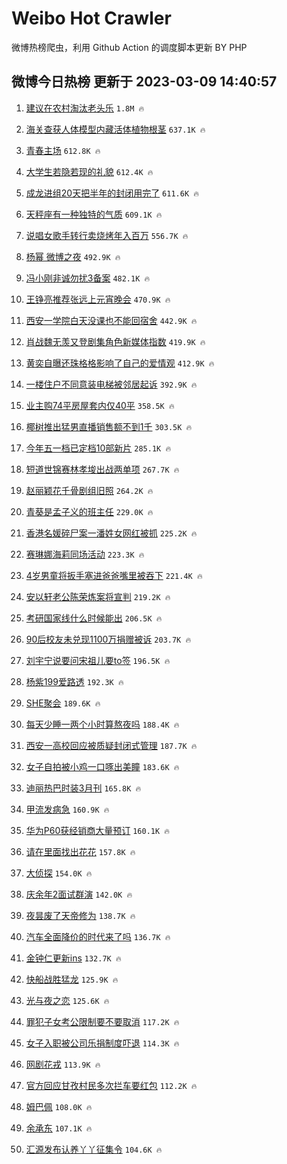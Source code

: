 # Weibo Hot Crawler 



微博热榜爬虫，利用 Github Action 的调度脚本更新 BY PHP 


## 微博今日热榜 更新于 2023-03-09 14:40:57 
1. [建议在农村淘汰老头乐](https://s.weibo.com/weibo?q=%23%E5%BB%BA%E8%AE%AE%E5%9C%A8%E5%86%9C%E6%9D%91%E6%B7%98%E6%B1%B0%E8%80%81%E5%A4%B4%E4%B9%90%23&t=31&band_rank=1&Refer=top) `1.8M 🔥` 

1. [海关查获人体模型内藏活体植物根茎](https://s.weibo.com/weibo?q=%23%E6%B5%B7%E5%85%B3%E6%9F%A5%E8%8E%B7%E4%BA%BA%E4%BD%93%E6%A8%A1%E5%9E%8B%E5%86%85%E8%97%8F%E6%B4%BB%E4%BD%93%E6%A4%8D%E7%89%A9%E6%A0%B9%E8%8C%8E%23&t=31&band_rank=2&Refer=top) `637.1K 🔥` 

1. [青春主场](https://s.weibo.com/weibo?q=%23%E9%9D%92%E6%98%A5%E4%B8%BB%E5%9C%BA%23&t=31&band_rank=3&Refer=top) `612.8K 🔥` 

1. [大学生若隐若现的礼貌](https://s.weibo.com/weibo?q=%23%E5%A4%A7%E5%AD%A6%E7%94%9F%E8%8B%A5%E9%9A%90%E8%8B%A5%E7%8E%B0%E7%9A%84%E7%A4%BC%E8%B2%8C%23&t=31&band_rank=4&Refer=top) `612.4K 🔥` 

1. [成龙进组20天把半年的封闭用完了](https://s.weibo.com/weibo?q=%23%E6%88%90%E9%BE%99%E8%BF%9B%E7%BB%8420%E5%A4%A9%E6%8A%8A%E5%8D%8A%E5%B9%B4%E7%9A%84%E5%B0%81%E9%97%AD%E7%94%A8%E5%AE%8C%E4%BA%86%23&t=31&band_rank=5&Refer=top) `611.6K 🔥` 

1. [天秤座有一种独特的气质](https://s.weibo.com/weibo?q=%23%E5%A4%A9%E7%A7%A4%E5%BA%A7%E6%9C%89%E4%B8%80%E7%A7%8D%E7%8B%AC%E7%89%B9%E7%9A%84%E6%B0%94%E8%B4%A8%23&t=31&band_rank=6&Refer=top) `609.1K 🔥` 

1. [说唱女歌手转行卖烧烤年入百万](https://s.weibo.com/weibo?q=%23%E8%AF%B4%E5%94%B1%E5%A5%B3%E6%AD%8C%E6%89%8B%E8%BD%AC%E8%A1%8C%E5%8D%96%E7%83%A7%E7%83%A4%E5%B9%B4%E5%85%A5%E7%99%BE%E4%B8%87%23&t=31&band_rank=7&Refer=top) `556.7K 🔥` 

1. [杨幂 微博之夜](https://s.weibo.com/weibo?q=%E6%9D%A8%E5%B9%82%20%E5%BE%AE%E5%8D%9A%E4%B9%8B%E5%A4%9C&t=31&band_rank=8&Refer=top) `492.9K 🔥` 

1. [冯小刚非诚勿扰3备案](https://s.weibo.com/weibo?q=%23%E5%86%AF%E5%B0%8F%E5%88%9A%E9%9D%9E%E8%AF%9A%E5%8B%BF%E6%89%B03%E5%A4%87%E6%A1%88%23&t=31&band_rank=9&Refer=top) `482.1K 🔥` 

1. [王铮亮推荐张远上元宵晚会](https://s.weibo.com/weibo?q=%23%E7%8E%8B%E9%93%AE%E4%BA%AE%E6%8E%A8%E8%8D%90%E5%BC%A0%E8%BF%9C%E4%B8%8A%E5%85%83%E5%AE%B5%E6%99%9A%E4%BC%9A%23&t=31&band_rank=10&Refer=top) `470.9K 🔥` 

1. [西安一学院白天没课也不能回宿舍](https://s.weibo.com/weibo?q=%23%E8%A5%BF%E5%AE%89%E4%B8%80%E5%AD%A6%E9%99%A2%E7%99%BD%E5%A4%A9%E6%B2%A1%E8%AF%BE%E4%B9%9F%E4%B8%8D%E8%83%BD%E5%9B%9E%E5%AE%BF%E8%88%8D%23&t=31&band_rank=11&Refer=top) `442.9K 🔥` 

1. [肖战魏无羡又登剧集角色新媒体指数](https://s.weibo.com/weibo?q=%23%E8%82%96%E6%88%98%E9%AD%8F%E6%97%A0%E7%BE%A1%E5%8F%88%E7%99%BB%E5%89%A7%E9%9B%86%E8%A7%92%E8%89%B2%E6%96%B0%E5%AA%92%E4%BD%93%E6%8C%87%E6%95%B0%23&t=31&band_rank=12&Refer=top) `419.9K 🔥` 

1. [黄奕自曝还珠格格影响了自己的爱情观](https://s.weibo.com/weibo?q=%23%E9%BB%84%E5%A5%95%E8%87%AA%E6%9B%9D%E8%BF%98%E7%8F%A0%E6%A0%BC%E6%A0%BC%E5%BD%B1%E5%93%8D%E4%BA%86%E8%87%AA%E5%B7%B1%E7%9A%84%E7%88%B1%E6%83%85%E8%A7%82%23&t=31&band_rank=13&Refer=top) `412.9K 🔥` 

1. [一楼住户不同意装电梯被邻居起诉](https://s.weibo.com/weibo?q=%23%E4%B8%80%E6%A5%BC%E4%BD%8F%E6%88%B7%E4%B8%8D%E5%90%8C%E6%84%8F%E8%A3%85%E7%94%B5%E6%A2%AF%E8%A2%AB%E9%82%BB%E5%B1%85%E8%B5%B7%E8%AF%89%23&t=31&band_rank=14&Refer=top) `392.9K 🔥` 

1. [业主购74平房屋套内仅40平](https://s.weibo.com/weibo?q=%23%E4%B8%9A%E4%B8%BB%E8%B4%AD74%E5%B9%B3%E6%88%BF%E5%B1%8B%E5%A5%97%E5%86%85%E4%BB%8540%E5%B9%B3%23&t=31&band_rank=15&Refer=top) `358.5K 🔥` 

1. [椰树推出猛男直播销售额不到1千](https://s.weibo.com/weibo?q=%23%E6%A4%B0%E6%A0%91%E6%8E%A8%E5%87%BA%E7%8C%9B%E7%94%B7%E7%9B%B4%E6%92%AD%E9%94%80%E5%94%AE%E9%A2%9D%E4%B8%8D%E5%88%B01%E5%8D%83%23&t=31&band_rank=16&Refer=top) `303.5K 🔥` 

1. [今年五一档已定档10部新片](https://s.weibo.com/weibo?q=%23%E4%BB%8A%E5%B9%B4%E4%BA%94%E4%B8%80%E6%A1%A3%E5%B7%B2%E5%AE%9A%E6%A1%A310%E9%83%A8%E6%96%B0%E7%89%87%23&t=31&band_rank=17&Refer=top) `285.1K 🔥` 

1. [短道世锦赛林孝埈出战两单项](https://s.weibo.com/weibo?q=%23%E7%9F%AD%E9%81%93%E4%B8%96%E9%94%A6%E8%B5%9B%E6%9E%97%E5%AD%9D%E5%9F%88%E5%87%BA%E6%88%98%E4%B8%A4%E5%8D%95%E9%A1%B9%23&t=31&band_rank=18&Refer=top) `267.7K 🔥` 

1. [赵丽颖花千骨剧组旧照](https://s.weibo.com/weibo?q=%23%E8%B5%B5%E4%B8%BD%E9%A2%96%E8%8A%B1%E5%8D%83%E9%AA%A8%E5%89%A7%E7%BB%84%E6%97%A7%E7%85%A7%23&t=31&band_rank=19&Refer=top) `264.2K 🔥` 

1. [青葵是孟子义的班主任](https://s.weibo.com/weibo?q=%23%E9%9D%92%E8%91%B5%E6%98%AF%E5%AD%9F%E5%AD%90%E4%B9%89%E7%9A%84%E7%8F%AD%E4%B8%BB%E4%BB%BB%23&t=31&band_rank=20&Refer=top) `229.0K 🔥` 

1. [香港名媛碎尸案一潘姓女网红被抓](https://s.weibo.com/weibo?q=%23%E9%A6%99%E6%B8%AF%E5%90%8D%E5%AA%9B%E7%A2%8E%E5%B0%B8%E6%A1%88%E4%B8%80%E6%BD%98%E5%A7%93%E5%A5%B3%E7%BD%91%E7%BA%A2%E8%A2%AB%E6%8A%93%23&t=31&band_rank=21&Refer=top) `225.2K 🔥` 

1. [赛琳娜海莉同场活动](https://s.weibo.com/weibo?q=%23%E8%B5%9B%E7%90%B3%E5%A8%9C%E6%B5%B7%E8%8E%89%E5%90%8C%E5%9C%BA%E6%B4%BB%E5%8A%A8%23&t=31&band_rank=22&Refer=top) `223.3K 🔥` 

1. [4岁男童将扳手塞进爸爸嘴里被吞下](https://s.weibo.com/weibo?q=%234%E5%B2%81%E7%94%B7%E7%AB%A5%E5%B0%86%E6%89%B3%E6%89%8B%E5%A1%9E%E8%BF%9B%E7%88%B8%E7%88%B8%E5%98%B4%E9%87%8C%E8%A2%AB%E5%90%9E%E4%B8%8B%23&t=31&band_rank=23&Refer=top) `221.4K 🔥` 

1. [安以轩老公陈荣炼案将宣判](https://s.weibo.com/weibo?q=%23%E5%AE%89%E4%BB%A5%E8%BD%A9%E8%80%81%E5%85%AC%E9%99%88%E8%8D%A3%E7%82%BC%E6%A1%88%E5%B0%86%E5%AE%A3%E5%88%A4%23&t=31&band_rank=24&Refer=top) `219.2K 🔥` 

1. [考研国家线什么时候能出](https://s.weibo.com/weibo?q=%23%E8%80%83%E7%A0%94%E5%9B%BD%E5%AE%B6%E7%BA%BF%E4%BB%80%E4%B9%88%E6%97%B6%E5%80%99%E8%83%BD%E5%87%BA%23&t=31&band_rank=25&Refer=top) `206.5K 🔥` 

1. [90后校友未兑现1100万捐赠被诉](https://s.weibo.com/weibo?q=%2390%E5%90%8E%E6%A0%A1%E5%8F%8B%E6%9C%AA%E5%85%91%E7%8E%B01100%E4%B8%87%E6%8D%90%E8%B5%A0%E8%A2%AB%E8%AF%89%23&t=31&band_rank=26&Refer=top) `203.7K 🔥` 

1. [刘宇宁说要问宋祖儿要to签](https://s.weibo.com/weibo?q=%23%E5%88%98%E5%AE%87%E5%AE%81%E8%AF%B4%E8%A6%81%E9%97%AE%E5%AE%8B%E7%A5%96%E5%84%BF%E8%A6%81to%E7%AD%BE%23&t=31&band_rank=27&Refer=top) `196.5K 🔥` 

1. [杨紫199爱路透](https://s.weibo.com/weibo?q=%23%E6%9D%A8%E7%B4%AB199%E7%88%B1%E8%B7%AF%E9%80%8F%23&t=31&band_rank=28&Refer=top) `192.3K 🔥` 

1. [SHE聚会](https://s.weibo.com/weibo?q=%23SHE%E8%81%9A%E4%BC%9A%23&t=31&band_rank=29&Refer=top) `189.6K 🔥` 

1. [每天少睡一两个小时算熬夜吗](https://s.weibo.com/weibo?q=%23%E6%AF%8F%E5%A4%A9%E5%B0%91%E7%9D%A1%E4%B8%80%E4%B8%A4%E4%B8%AA%E5%B0%8F%E6%97%B6%E7%AE%97%E7%86%AC%E5%A4%9C%E5%90%97%23&t=31&band_rank=30&Refer=top) `188.4K 🔥` 

1. [西安一高校回应被质疑封闭式管理](https://s.weibo.com/weibo?q=%23%E8%A5%BF%E5%AE%89%E4%B8%80%E9%AB%98%E6%A0%A1%E5%9B%9E%E5%BA%94%E8%A2%AB%E8%B4%A8%E7%96%91%E5%B0%81%E9%97%AD%E5%BC%8F%E7%AE%A1%E7%90%86%23&t=31&band_rank=31&Refer=top) `187.7K 🔥` 

1. [女子自拍被小鸡一口啄出美瞳](https://s.weibo.com/weibo?q=%23%E5%A5%B3%E5%AD%90%E8%87%AA%E6%8B%8D%E8%A2%AB%E5%B0%8F%E9%B8%A1%E4%B8%80%E5%8F%A3%E5%95%84%E5%87%BA%E7%BE%8E%E7%9E%B3%23&t=31&band_rank=32&Refer=top) `183.6K 🔥` 

1. [迪丽热巴时装3月刊](https://s.weibo.com/weibo?q=%23%E8%BF%AA%E4%B8%BD%E7%83%AD%E5%B7%B4%E6%97%B6%E8%A3%853%E6%9C%88%E5%88%8A%23&t=31&band_rank=33&Refer=top) `165.8K 🔥` 

1. [甲流发病急](https://s.weibo.com/weibo?q=%23%E7%94%B2%E6%B5%81%E5%8F%91%E7%97%85%E6%80%A5%23&t=31&band_rank=34&Refer=top) `160.9K 🔥` 

1. [华为P60获经销商大量预订](https://s.weibo.com/weibo?q=%23%E5%8D%8E%E4%B8%BAP60%E8%8E%B7%E7%BB%8F%E9%94%80%E5%95%86%E5%A4%A7%E9%87%8F%E9%A2%84%E8%AE%A2%23&t=31&band_rank=35&Refer=top) `160.1K 🔥` 

1. [请在里面找出花花](https://s.weibo.com/weibo?q=%23%E8%AF%B7%E5%9C%A8%E9%87%8C%E9%9D%A2%E6%89%BE%E5%87%BA%E8%8A%B1%E8%8A%B1%23&t=31&band_rank=36&Refer=top) `157.8K 🔥` 

1. [大侦探](https://s.weibo.com/weibo?q=%E5%A4%A7%E4%BE%A6%E6%8E%A2&t=31&band_rank=37&Refer=top) `154.0K 🔥` 

1. [庆余年2面试群演](https://s.weibo.com/weibo?q=%23%E5%BA%86%E4%BD%99%E5%B9%B42%E9%9D%A2%E8%AF%95%E7%BE%A4%E6%BC%94%23&t=31&band_rank=38&Refer=top) `142.0K 🔥` 

1. [夜昙废了天帝修为](https://s.weibo.com/weibo?q=%23%E5%A4%9C%E6%98%99%E5%BA%9F%E4%BA%86%E5%A4%A9%E5%B8%9D%E4%BF%AE%E4%B8%BA%23&t=31&band_rank=39&Refer=top) `138.7K 🔥` 

1. [汽车全面降价的时代来了吗](https://s.weibo.com/weibo?q=%23%E6%B1%BD%E8%BD%A6%E5%85%A8%E9%9D%A2%E9%99%8D%E4%BB%B7%E7%9A%84%E6%97%B6%E4%BB%A3%E6%9D%A5%E4%BA%86%E5%90%97%23&t=31&band_rank=40&Refer=top) `136.7K 🔥` 

1. [金钟仁更新ins](https://s.weibo.com/weibo?q=%23%E9%87%91%E9%92%9F%E4%BB%81%E6%9B%B4%E6%96%B0ins%23&t=31&band_rank=41&Refer=top) `132.7K 🔥` 

1. [快船战胜猛龙](https://s.weibo.com/weibo?q=%23%E5%BF%AB%E8%88%B9%E6%88%98%E8%83%9C%E7%8C%9B%E9%BE%99%23&t=31&band_rank=42&Refer=top) `125.9K 🔥` 

1. [光与夜之恋](https://s.weibo.com/weibo?q=%E5%85%89%E4%B8%8E%E5%A4%9C%E4%B9%8B%E6%81%8B&t=31&band_rank=43&Refer=top) `125.6K 🔥` 

1. [罪犯子女考公限制要不要取消](https://s.weibo.com/weibo?q=%23%E7%BD%AA%E7%8A%AF%E5%AD%90%E5%A5%B3%E8%80%83%E5%85%AC%E9%99%90%E5%88%B6%E8%A6%81%E4%B8%8D%E8%A6%81%E5%8F%96%E6%B6%88%23&t=31&band_rank=44&Refer=top) `117.2K 🔥` 

1. [女子入职被公司乐捐制度吓退](https://s.weibo.com/weibo?q=%23%E5%A5%B3%E5%AD%90%E5%85%A5%E8%81%8C%E8%A2%AB%E5%85%AC%E5%8F%B8%E4%B9%90%E6%8D%90%E5%88%B6%E5%BA%A6%E5%90%93%E9%80%80%23&t=31&band_rank=45&Refer=top) `114.3K 🔥` 

1. [网剧花戎](https://s.weibo.com/weibo?q=%23%E7%BD%91%E5%89%A7%E8%8A%B1%E6%88%8E%23&t=31&band_rank=46&Refer=top) `113.9K 🔥` 

1. [官方回应甘孜村民多次拦车要红包](https://s.weibo.com/weibo?q=%23%E5%AE%98%E6%96%B9%E5%9B%9E%E5%BA%94%E7%94%98%E5%AD%9C%E6%9D%91%E6%B0%91%E5%A4%9A%E6%AC%A1%E6%8B%A6%E8%BD%A6%E8%A6%81%E7%BA%A2%E5%8C%85%23&t=31&band_rank=47&Refer=top) `112.2K 🔥` 

1. [姆巴佩](https://s.weibo.com/weibo?q=%E5%A7%86%E5%B7%B4%E4%BD%A9&t=31&band_rank=48&Refer=top) `108.0K 🔥` 

1. [余承东](https://s.weibo.com/weibo?q=%E4%BD%99%E6%89%BF%E4%B8%9C&t=31&band_rank=49&Refer=top) `107.1K 🔥` 

1. [汇源发布认养丫丫征集令](https://s.weibo.com/weibo?q=%23%E6%B1%87%E6%BA%90%E5%8F%91%E5%B8%83%E8%AE%A4%E5%85%BB%E4%B8%AB%E4%B8%AB%E5%BE%81%E9%9B%86%E4%BB%A4%23&t=31&band_rank=50&Refer=top) `104.6K 🔥` 

